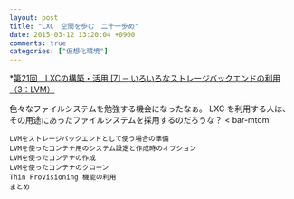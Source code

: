 ```yaml
---
layout: post
title: "LXC　空間を歩む　二十一歩め"
date: 2015-03-12 13:20:04 +0900
comments: true
categories: ["仮想化環境"]
---
```


*[第21回　LXCの構築・活用 [7] ─ いろいろなストレージバックエンドの利用（3：LVM）](http://gihyo.jp/admin/serial/01/linux_containers/0021)

色々なファイルシステムを勉強する機会になったなぁ。 LXC を利用する人は、その用途にあったファイルシステムを採用するのだろうな？ < bar-mtomi

>
    LVMをストレージバックエンドとして使う場合の準備
    LVMを使ったコンテナ用のシステム設定と作成時のオプション
    LVMを使ったコンテナの作成
    LVMを使ったコンテナのクローン
    Thin Provisioning 機能の利用
    まとめ
